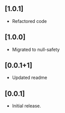 ## [1.0.1]

* Refactored code

## [1.0.0]

* Migrated to null-safety

## [0.0.1+1]

* Updated readme

## [0.0.1]

* Initial release.
